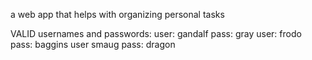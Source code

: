 a web app that helps with organizing personal tasks

VALID usernames and passwords:
user: gandalf pass: gray
user: frodo   pass: baggins
user smaug    pass: dragon
